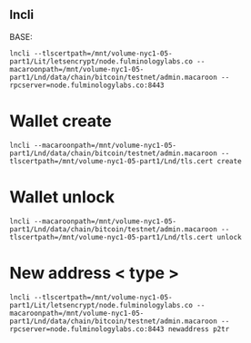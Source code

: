 ## lncli

BASE:
```
lncli --tlscertpath=/mnt/volume-nyc1-05-part1/Lit/letsencrypt/node.fulminologylabs.co --macaroonpath=/mnt/volume-nyc1-05-part1/Lnd/data/chain/bitcoin/testnet/admin.macaroon --rpcserver=node.fulminologylabs.co:8443
```

# Wallet create
`lncli --macaroonpath=/mnt/volume-nyc1-05-part1/Lnd/data/chain/bitcoin/testnet/admin.macaroon --tlscertpath=/mnt/volume-nyc1-05-part1/Lnd/tls.cert create`

# Wallet unlock
`lncli --macaroonpath=/mnt/volume-nyc1-05-part1/Lnd/data/chain/bitcoin/testnet/admin.macaroon --tlscertpath=/mnt/volume-nyc1-05-part1/Lnd/tls.cert unlock`

# New address < type >
`lncli --tlscertpath=/mnt/volume-nyc1-05-part1/Lit/letsencrypt/node.fulminologylabs.co --macaroonpath=/mnt/volume-nyc1-05-part1/Lnd/data/chain/bitcoin/testnet/admin.macaroon --rpcserver=node.fulminologylabs.co:8443 newaddress p2tr`

